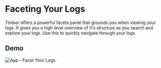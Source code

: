 # Faceting Your Logs

Timber offers a powerful facets panel that grounds you when viewing your logs. It gives you a high level overview of it's structure as you search and explore your logs. Use this to quickly navigate through your logs.

## Demo

![App - Facet Your Logs](//images.contentful.com/h6vh38q7qvzk/1nqhLL9SPyQ4Gw8Wag8uQC/456cd0feaefb318daf63dcdbd34ea723/Screen_Recording_2017-08-12_at_01.23_PM.gif)
